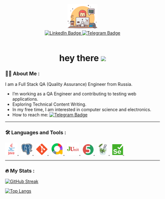 <div id="header" align="center">
	<!-- ![Image alt](https://github.com/{username}/{repository}/raw/{branch}/{path}/image.png) -->
	<img src="https://github.com/maneerlik/common/raw/main/pic/programmer.png" width="100"/>
	<!-- https://shields.io/ -->
	<div id="badges">
  		<a href="your-linkedin-URL">
    			<img src="https://img.shields.io/badge/LinkedIn-0172B1?style=for-the-badge&logo=linkedin&logoColor=white" alt="LinkedIn Badge"/>
  		</a>
 		<a href="https://t.me/maneerlik">
    			<img src="https://img.shields.io/badge/Telegram-2BA6E1?style=for-the-badge&logo=telegram&logoColor=white" alt="Telegram Badge"/>
 	 	</a>
	</div>
	<img src="https://komarev.com/ghpvc/?username=maneerlik&style=flat-square&color=F6B57A" alt=""/>
	<h1>
  		hey there
  		<img src="https://media.giphy.com/media/hvRJCLFzcasrR4ia7z/giphy.gif" width="30px"/>
	</h1>
</div>

### :man_technologist: About Me :
I am a Full Stack QA (Quality Assurance) Engineer from Russia.
* I’m working as a QA Engineer and contributing to testing web applications.
* Exploring Technical Content Writing.
* In my free time, I am interested in computer science and electronics.
* How to reach me: [![Telegram Badge](https://img.shields.io/badge/-maneerlik-2BA6E1?style=flat&logo=telegram&logoColor=white)](https://t.me/maneerlik)

---

### :hammer_and_wrench: Languages and Tools :

<!-- https://github.com/devicons/devicon/ -->
<div id="logo">
	<a href="https://docs.oracle.com/en/java/javase/index.html">
		<img src="https://github.com/devicons/devicon/blob/master/icons/java/java-original-wordmark.svg" title="Java" alt="Java" width="40" height="40"/>
	</a>&nbsp;
	<a href="https://www.postgresql.org/docs/">
		<img src="https://github.com/devicons/devicon/blob/master/icons/postgresql/postgresql-original.svg" title="PostgreSQL" alt="PostgreSQL" width="37" height="37"/>
	</a>&nbsp;
	<a href="https://git-scm.com/">
		<img src="https://github.com/devicons/devicon/blob/master/icons/git/git-original.svg" title="Git" alt="Git" width="37" height="37"/>
	</a>&nbsp;
	<a href="https://docs.qameta.io/allure/">
		<img src="https://github.com/maneerlik/common/raw/main/pic/logo/png/allure.png" title="Allure" alt="Allure" width="40" height="40"/>
	</a>&nbsp;
	<a href="https://junit.org/junit4/javadoc/latest/">
		<img src="https://github.com/maneerlik/common/raw/main/pic/logo/png/junit.png" title="JUnit" alt="JUnit" width="40" height="40"/>
	</a>&nbsp;
	<a href="https://junit.org/junit5/docs/current/api/">
		<img src="https://github.com/maneerlik/common/raw/main/pic/logo/png/junit5.png" title="JUnit5" alt="JUnit5" width="35" height="35"/>
	</a>&nbsp;
	<a href="https://javadoc.io/doc/org.mockito/mockito-core/latest/org/mockito/Mockito.html">
		<img src="https://github.com/maneerlik/common/raw/main/pic/logo/png/mockito.png" title="Mockito" alt="Mockito" width="37" height="37"/>
	</a>&nbsp;
	<a href="https://www.selenium.dev/selenium/docs/api/java/overview-summary.html">
		<img src="https://github.com/maneerlik/common/raw/main/pic/logo/png/selenium.png" title="Selenium" alt="Selenium" width="35" height="35"/>
	</a>&nbsp;
</div>

---

### :fire: My Stats :

<!-- https://github.com/DenverCoder1/github-readme-streak-stats -->
<!-- http://github-readme-streak-stats.herokuapp.com/demo/ -->
[![GitHub Streak](http://github-readme-streak-stats.herokuapp.com?user=maneerlik&theme=noctis_minimus&hide_border=true&date_format=M%20j%5B%2C%20Y%5D&background=0D1117)](https://git.io/streak-stats)

<!-- https://github.com/anuraghazra/github-readme-stats -->
[![Top Langs](https://github-readme-stats.vercel.app/api/top-langs/?username=maneerlik&hide_border=true&theme=noctis_minimus&bg_color=0D1117)](https://github.com/anuraghazra/github-readme-stats)
